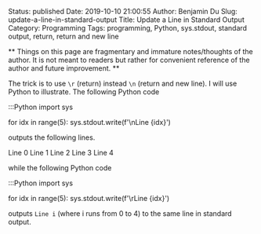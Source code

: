 Status: published
Date: 2019-10-10 21:00:55
Author: Benjamin Du
Slug: update-a-line-in-standard-output
Title: Update a Line in Standard Output
Category: Programming
Tags: programming, Python, sys.stdout, standard output, return, return and new line

**
Things on this page are fragmentary and immature notes/thoughts of the author.
It is not meant to readers but rather for convenient reference of the author and future improvement.
**

The trick is to use `\r` (return) instead `\n` (return and new line).
I will use Python to illustrate. 
The following Python code

:::Python
import sys

for idx in range(5):
    sys.stdout.write(f'\nLine {idx}')

outputs the following lines.

Line 0
Line 1
Line 2
Line 3
Line 4

while the following Python code

:::Python
import sys

for idx in range(5):
    sys.stdout.write(f'\rLine {idx}')

outputs `Line i` (where i runs from 0 to 4)
to the same line in standard output.
